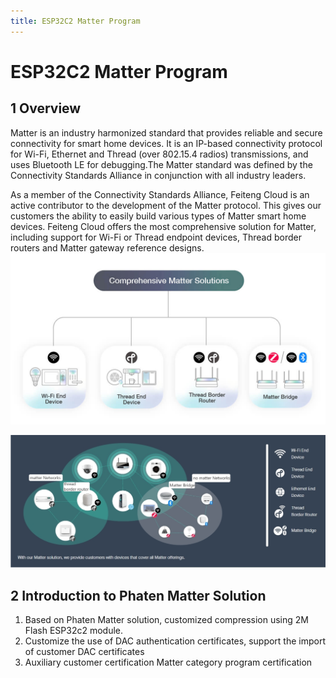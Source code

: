 ```yaml
---
title: ESP32C2 Matter Program
---
```


# ESP32C2 Matter Program

## 1 Overview
Matter is an industry harmonized standard that provides reliable and secure connectivity for smart home devices. It is an IP-based connectivity protocol for Wi-Fi, Ethernet and Thread (over 802.15.4 radios) transmissions, and uses Bluetooth LE for debugging.The Matter standard was defined by the Connectivity Standards Alliance in conjunction with all industry leaders.

As a member of the Connectivity Standards Alliance, Feiteng Cloud is an active contributor to the development of the Matter protocol. This gives our customers the ability to easily build various types of Matter smart home devices. Feiteng Cloud offers the most comprehensive solution for Matter, including support for Wi-Fi or Thread endpoint devices, Thread border routers and Matter gateway reference designs.
![tupian](/assets/images/matter/overview.png)

![Equipment relationships available](/assets/images/matter/产品提供设备图en.png)

## 2 Introduction to Phaten Matter Solution
  1. Based on Phaten Matter solution, customized compression using 2M Flash ESP32c2 module.
  2. Customize the use of DAC authentication certificates, support the import of customer DAC certificates
  3. Auxiliary customer certification Matter category program certification
